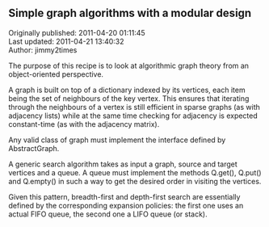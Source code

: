 ## Simple graph algorithms with a modular design  
Originally published: 2011-04-20 01:11:45  
Last updated: 2011-04-21 13:40:32  
Author: jimmy2times   
  
The purpose of this recipe is to look at algorithmic graph theory from an object-oriented perspective.

A graph is built on top of a dictionary indexed by its vertices, each item being the set of neighbours of the key vertex.
This ensures that iterating through the neighbours of a vertex is still efficient in sparse graphs (as with adjacency lists) while at the same time checking for adjacency is expected constant-time (as with the adjacency matrix).

Any valid class of graph must implement the interface defined by AbstractGraph.

A generic search algorithm takes as input a graph, source and target vertices and a queue.
A queue must implement the methods Q.get(), Q.put() and Q.empty() in such a way to get the desired order in visiting the vertices.

Given this pattern, breadth-first and depth-first search are essentially defined by the corresponding expansion policies: the first one uses an actual FIFO queue, the second one a LIFO queue (or stack).